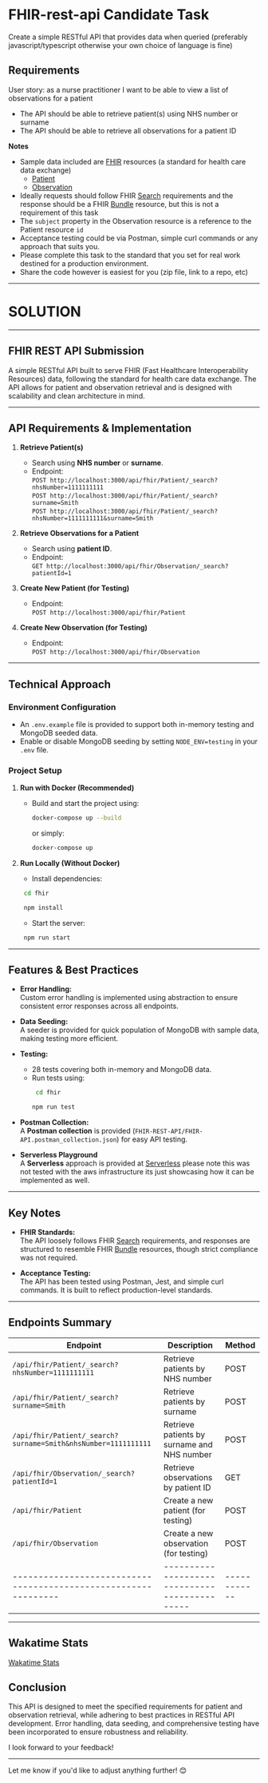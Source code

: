 # FHIR-rest-api Candidate Task

Create a simple RESTful API that provides data when queried (preferably javascript/typescript otherwise your own choice of language is fine)

## Requirements

User story: as a nurse practitioner I want to be able to view a list of observations for a patient

- The API should be able to retrieve patient(s) using NHS number or surname
- The API should be able to retrieve all observations for a patient ID

**Notes**

- Sample data included are [FHIR](http://hl7.org/fhir/) resources (a standard for health care data exchange)
  - [Patient](http://www.hl7.org/implement/standards/fhir/patient.html)
  - [Observation](http://www.hl7.org/implement/standards/fhir/observation.html)
- Ideally requests should follow FHIR [Search](http://hl7.org/fhir/http.html#search) requirements and the response should be a FHIR [Bundle](http://hl7.org/fhir/bundle.html) resource, but this is not a requirement of this task
- The `subject` property in the Observation resource is a reference to the Patient resource `id`
- Acceptance testing could be via Postman, simple curl commands or any approach that suits you.
- Please complete this task to the standard that you set for real work destined for a production environment.
- Share the code however is easiest for you (zip file, link to a repo, etc)

---
# **SOLUTION**
---

## **FHIR REST API Submission**

A simple RESTful API built to serve FHIR (Fast Healthcare Interoperability Resources) data, following the standard for health care data exchange. The API allows for patient and observation retrieval and is designed with scalability and clean architecture in mind.

---

## **API Requirements & Implementation**

1. **Retrieve Patient(s)**  
   - Search using **NHS number** or **surname**.
   - Endpoint:  
     `POST http://localhost:3000/api/fhir/Patient/_search?nhsNumber=1111111111`  
     `POST http://localhost:3000/api/fhir/Patient/_search?surname=Smith`  
     `POST http://localhost:3000/api/fhir/Patient/_search?nhsNumber=1111111111&surname=Smith`

2. **Retrieve Observations for a Patient**  
   - Search using **patient ID**.
   - Endpoint:  
     `GET http://localhost:3000/api/fhir/Observation/_search?patientId=1`

3. **Create New Patient (for Testing)**  
   - Endpoint:  
     `POST http://localhost:3000/api/fhir/Patient`

4. **Create New Observation (for Testing)**  
   - Endpoint:  
     `POST http://localhost:3000/api/fhir/Observation`

---

## **Technical Approach**

### **Environment Configuration**

- An `.env.example` file is provided to support both in-memory testing and MongoDB seeded data.
- Enable or disable MongoDB seeding by setting `NODE_ENV=testing` in your `.env` file.

### **Project Setup**

1. **Run with Docker (Recommended)**  
   - Build and start the project using:
     ```bash
     docker-compose up --build
     ```
     or simply:
     ```bash
     docker-compose up
     ```

2. **Run Locally (Without Docker)**  
   - Install dependencies:
    ```bash
     cd fhir
    ```
    ```bash
     npm install
    ```
   - Start the server:
    ```bash
     npm run start
    ```

---

## **Features & Best Practices**

- **Error Handling:**  
  Custom error handling is implemented using abstraction to ensure consistent error responses across all endpoints.

- **Data Seeding:**  
  A seeder is provided for quick population of MongoDB with sample data, making testing more efficient.

- **Testing:**  
  - 28 tests covering both in-memory and MongoDB data.
  - Run tests using:
    ```bash
     cd fhir
    ```
    ```bash
    npm run test
    ```

- **Postman Collection:**  
  A **Postman collection** is provided (`FHIR-REST-API/FHIR-API.postman_collection.json`) for easy API testing.

- **Serverless Playground**  
  A **Serverless** approach is provided at [Serverless](https://github.com/officialyenum/fhir-rest-api/tree/serverless) please note this was not tested with the aws infrastructure its just showcasing how it can be implemented as well.

---

## **Key Notes**

- **FHIR Standards:**  
  The API loosely follows FHIR [Search](http://hl7.org/fhir/http.html#search) requirements, and responses are structured to resemble FHIR [Bundle](http://hl7.org/fhir/bundle.html) resources, though strict compliance was not required.
  
- **Acceptance Testing:**  
  The API has been tested using Postman, Jest, and simple curl commands. It is built to reflect production-level standards.

---

## **Endpoints Summary**

| **Endpoint**                                                  | **Description**                             | **Method** |
|---------------------------------------------------------------|---------------------------------------------|------------|
| `/api/fhir/Patient/_search?nhsNumber=1111111111`              | Retrieve patients by NHS number             | POST       |
| `/api/fhir/Patient/_search?surname=Smith`                     | Retrieve patients by surname                | POST       |
| `/api/fhir/Patient/_search?surname=Smith&nhsNumber=1111111111`| Retrieve patients by surname and NHS number | POST       |
| `/api/fhir/Observation/_search?patientId=1`                   | Retrieve observations by patient ID         | GET        |
| `/api/fhir/Patient`                                           | Create a new patient (for testing)          | POST       |
| `/api/fhir/Observation`                                       | Create a new observation (for testing)      | POST       |
|---------------------------------------------------------------|---------------------------------------------|------------|

---

## **Wakatime Stats**

[Wakatime Stats](https://wakatime.com/@officialyenum/projects/fbqzwsiwsq?start=2025-02-02&end=2025-02-08)

## **Conclusion**

This API is designed to meet the specified requirements for patient and observation retrieval, while adhering to best practices in RESTful API development. Error handling, data seeding, and comprehensive testing have been incorporated to ensure robustness and reliability.

I look forward to your feedback!

---

Let me know if you'd like to adjust anything further! 😊